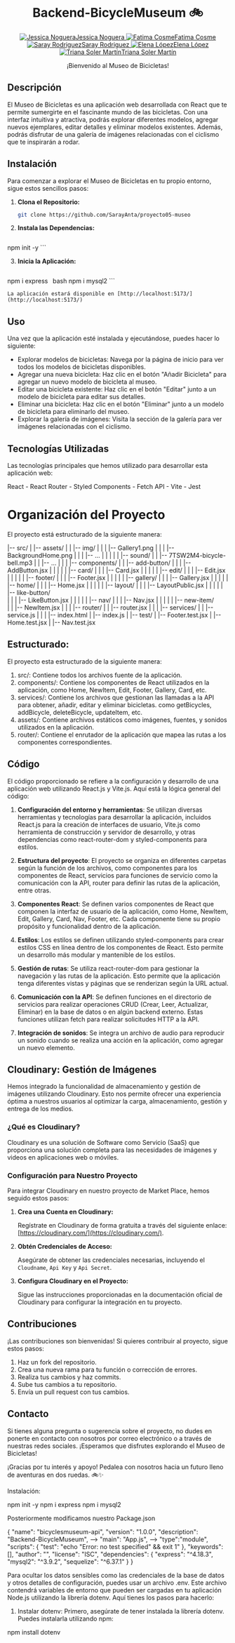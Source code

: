<div align="center">
  <h1>Backend-BicycleMuseum 🚲</h1>
</div>

<p align="center">
  <a href="https://github.com/JnogueraGonzalez/">
    <img src="https://img.icons8.com/ios-filled/30/000000/github.png" alt="Jessica Noguera">Jessica Noguera
  </a>
  <a href="https://github.com/pointfs">
    <img src="https://img.icons8.com/ios-filled/30/000000/github.png" alt="Fatima Cosme">Fatima Cosme
  </a>
  <a href="https://github.com/SarayAnta">
    <img src="https://img.icons8.com/ios-filled/30/000000/github.png" alt="Saray Rodriguez">Saray Rodriguez
  </a>
  <a href="https://github.com/elenalope">
    <img src="https://img.icons8.com/ios-filled/30/000000/github.png" alt="Elena López">Elena López
  </a>
  <a href="https://github.com/TrianaSolerMartín">
    <img src="https://img.icons8.com/ios-filled/30/000000/github.png" alt="Triana Soler Martín">Triana Soler Martín
  </a>
</p>

<div align="center">
  <p>¡Bienvenido al Museo de Bicicletas!</p>
</div>

## Descripción

El Museo de Bicicletas es una aplicación web desarrollada con React que te permite sumergirte en el fascinante mundo de las bicicletas. Con una interfaz intuitiva y atractiva, podrás explorar diferentes modelos, agregar nuevos ejemplares, editar detalles y eliminar modelos existentes. Además, podrás disfrutar de una galería de imágenes relacionadas con el ciclismo que te inspirarán a rodar.

## Instalación

Para comenzar a explorar el Museo de Bicicletas en tu propio entorno, sigue estos sencillos pasos:

1. **Clona el Repositorio:**

    ```bash
    git clone https://github.com/SarayAnta/proyecto05-museo
    ```

2. **Instala las Dependencias:**

    ```bash
npm init -y
    ```

3. **Inicia la Aplicación:**

    ```bash
npm i express
    ```
        ```bash
npm i mysql2
    ```

    La aplicación estará disponible en [http://localhost:5173/](http://localhost:5173/)

## Uso

Una vez que la aplicación esté instalada y ejecutándose, puedes hacer lo siguiente:

- Explorar modelos de bicicletas: Navega por la página de inicio para ver todos los modelos de bicicletas disponibles.
- Agregar una nueva bicicleta: Haz clic en el botón "Añadir Bicicleta" para agregar un nuevo modelo de bicicleta al museo.
- Editar una bicicleta existente: Haz clic en el botón "Editar" junto a un modelo de bicicleta para editar sus detalles.
- Eliminar una bicicleta: Haz clic en el botón "Eliminar" junto a un modelo de bicicleta para eliminarlo del museo.
- Explorar la galería de imágenes: Visita la sección de la galería para ver imágenes relacionadas con el ciclismo.

## Tecnologías Utilizadas

Las tecnologías principales que hemos utilizado para desarrollar esta aplicación web:

React - React Router - Styled Components - Fetch API - Vite - Jest 

# Organización del Proyecto

El proyecto está estructurado de la siguiente manera:

|-- src/
|   |-- assets/
|   |   |-- img/
|   |   |   |-- Gallery1.png
|   |   |   |-- BackgroundHome.png
|   |   |   |-- ...
|   |   |
|   |   |-- sound/
|   |       |-- 7TSW2M4-bicycle-bell.mp3
|   |       |-- ...
|   |
|   |-- components/
|   |   |-- add-button/
|   |   |   |-- AddButton.jsx
|   |   |
|   |   |-- card/
|   |   |   |-- Card.jsx
|   |   |
|   |   |-- edit/
|   |   |   |-- Edit.jsx
|   |   |
|   |   |-- footer/
|   |   |   |-- Footer.jsx
|   |   |
|   |   |-- gallery/
|   |   |   |-- Gallery.jsx
|   |   |
|   |   |-- home/
|   |   |   |-- Home.jsx
|   |   |
|   |   |-- layout/
|   |   |   |-- LayoutPublic.jsx
|   |   |
|   |   |-- like-button/          
|   |   |   |-- LikeButton.jsx
|   |   |
|   |   |-- nav/
|   |   |   |-- Nav.jsx
|   |   |
|   |   |-- new-item/            
|   |       |-- NewItem.jsx
|   |
|   |-- router/
|   |   |-- router.jsx
|   |
|   |-- services/
|   |   |-- service.js
|   |
|   |-- index.html
|   |-- index.js
|
|-- test/
|   |-- Footer.test.jsx
|   |-- Home.test.jsx
|   |-- Nav.test.jsx

## Estructurado:

El proyecto esta estructurado de la siguiente manera:
1. src/: Contiene todos los archivos fuente de la aplicación.
2. components/: Contiene los componentes de React utilizados en la aplicación, como Home, NewItem, Edit, Footer, Gallery, Card, etc.
3. services/: Contiene los archivos que gestionan las llamadas a la API para obtener, añadir, editar y eliminar bicicletas. como getBicycles, addBicycle, deleteBicycle, updateItem, etc.
4. assets/: Contiene archivos estáticos como imágenes, fuentes, y sonidos utilizados en la aplicación.
5. router/: Contiene el enrutador de la aplicación que mapea las rutas a los componentes correspondientes.

## Código

El código proporcionado se refiere a la configuración y desarrollo de una aplicación web utilizando React.js y Vite.js. Aquí está la lógica general del código:

1. **Configuración del entorno y herramientas**: Se utilizan diversas herramientas y tecnologías para desarrollar la aplicación, incluidos React.js para la creación de interfaces de usuario, Vite.js como herramienta de construcción y servidor de desarrollo, y otras dependencias como react-router-dom y styled-components para estilos.

2. **Estructura del proyecto**: El proyecto se organiza en diferentes carpetas según la función de los archivos, como componentes para los componentes de React, servicios para funciones de servicio como la comunicación con la API, router para definir las rutas de la aplicación, entre otras.

3. **Componentes React**: Se definen varios componentes de React que componen la interfaz de usuario de la aplicación, como Home, NewItem, Edit, Gallery, Card, Nav, Footer, etc. Cada componente tiene su propio propósito y funcionalidad dentro de la aplicación.

4. **Estilos**: Los estilos se definen utilizando styled-components para crear estilos CSS en línea dentro de los componentes de React. Esto permite un desarrollo más modular y mantenible de los estilos.

5. **Gestión de rutas**: Se utiliza react-router-dom para gestionar la navegación y las rutas de la aplicación. Esto permite que la aplicación tenga diferentes vistas y páginas que se renderizan según la URL actual.

6. **Comunicación con la API**: Se definen funciones en el directorio de servicios para realizar operaciones CRUD (Crear, Leer, Actualizar, Eliminar) en la base de datos o en algún backend externo. Estas funciones utilizan fetch para realizar solicitudes HTTP a la API.

7. **Integración de sonidos**: Se integra un archivo de audio para reproducir un sonido cuando se realiza una acción en la aplicación, como agregar un nuevo elemento.

## Cloudinary: Gestión de Imágenes

Hemos integrado la funcionalidad de almacenamiento y gestión de imágenes utilizando Cloudinary. Esto nos permite ofrecer una experiencia óptima a nuestros usuarios al optimizar la carga, almacenamiento, gestión y entrega de los medios.

### ¿Qué es Cloudinary?

Cloudinary es una solución de Software como Servicio (SaaS) que proporciona una solución completa para las necesidades de imágenes y videos en aplicaciones web o móviles.

### Configuración para Nuestro Proyecto

Para integrar Cloudinary en nuestro proyecto de Market Place, hemos seguido estos pasos:

1. **Crea una Cuenta en Cloudinary:**

    Regístrate en Cloudinary de forma gratuita a través del siguiente enlace: [https://cloudinary.com/](https://cloudinary.com/).

2. **Obtén Credenciales de Acceso:**

    Asegúrate de obtener las credenciales necesarias, incluyendo el `Cloudname`, `Api Key` y `Api Secret`.

3. **Configura Cloudinary en el Proyecto:**

    Sigue las instrucciones proporcionadas en la documentación oficial de Cloudinary para configurar la integración en tu proyecto.

## Contribuciones

¡Las contribuciones son bienvenidas! Si quieres contribuir al proyecto, sigue estos pasos:

1. Haz un fork del repositorio.
2. Crea una nueva rama para tu función o corrección de errores.
3. Realiza tus cambios y haz commits.
4. Sube tus cambios a tu repositorio.
5. Envía un pull request con tus cambios.

## Contacto

Si tienes alguna pregunta o sugerencia sobre el proyecto, no dudes en ponerte en contacto con nosotros por correo electrónico o a través de nuestras redes sociales. ¡Esperamos que disfrutes explorando el Museo de Bicicletas!

¡Gracias por tu interés y apoyo! Pedalea con nosotros hacia un futuro lleno de aventuras en dos ruedas. 🚲✨





Instalación: 

npm init -y
npm i express
npm i mysql2

Posteriormente modificamos nuestro Package.json

{
  "name": "bicyclesmuseum-api",
  "version": "1.0.0",
  "description": "Backend-BicycleMuseum",
 --> "main": "App.js",
 --> "type":"module",
  "scripts": {
    "test": "echo \"Error: no test specified\" && exit 1"
  },
  "keywords": [],
  "author": "",
  "license": "ISC",
  "dependencies": {
    "express": "^4.18.3",
    "mysql2": "^3.9.2",
    "sequelize": "^6.37.1"
  }
}


Para ocultar los datos sensibles como las credenciales de la base de datos y otros detalles de configuración, puedes usar un archivo .env. Este archivo contendrá variables de entorno que pueden ser cargadas en tu aplicación Node.js utilizando la librería dotenv. Aquí tienes los pasos para hacerlo:

1. Instalar dotenv:
Primero, asegúrate de tener instalada la librería dotenv. Puedes instalarla utilizando npm:

npm install dotenv


